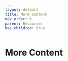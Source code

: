 ```yaml
---
layout: default
title: More Content
nav_order: 6
parent: Resources
has_children: true
---
```


# More Content
